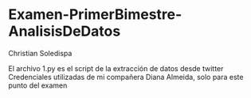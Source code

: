 # Examen-PrimerBimestre-AnalisisDeDatos

Christian Soledispa

El archivo 1.py es el script de la extracción de datos desde twitter
Credenciales utilizadas de mi compañera Diana Almeida, solo para este punto del examen
